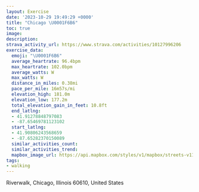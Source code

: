 ```yaml
---
layout: Exercise
date: '2023-10-29 19:49:29 +0000'
title: "Chicago \U0001F6B6"
toc: true
image:
description:
strava_activity_url: https://www.strava.com/activities/10127996206
exercise_data:
  emoji: "\U0001F6B6"
  average_heartrate: 96.4bpm
  max_heartrate: 102.0bpm
  average_watts: W
  max_watts: W
  distance_in_miles: 0.38mi
  pace_per_mile: 16m57s/mi
  elevation_high: 181.0m
  elevation_low: 177.2m
  total_elevation_gain_in_feet: 10.8ft
  end_latlng:
  - 41.91278848797083
  - -87.65469781123102
  start_latlng:
  - 41.90806243568659
  - -87.65282370150089
  similar_activities_count:
  similar_activities_trend:
  mapbox_image_url: https://api.mapbox.com/styles/v1/mapbox/streets-v11/static/path-5+787af2-1.0(aqx~Fvw~uOg%40%3FG%40IFO%40s%40GQ%3F%5BFIJUJQXa%40Xs%40z%40),pin-s-s+e5b22e(-87.65324,41.91009),pin-s-f+89ae00(-87.65398,41.91162999999999)/auto/800x800?access_token=pk.eyJ1Ijoiam9zaGJlY2ttYW4iLCJhIjoiY205eWR2aDd1MWZ6djJrbXc4a3M0bWZleiJ9.XiG9OWkNcZk2QzjJbxLB4A
tags:
- walking
---
```




Riverwalk, Chicago, Illinois 60610, United States
